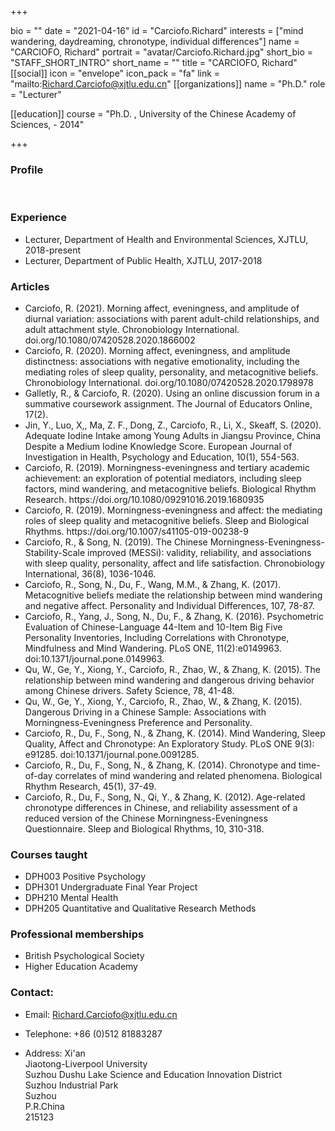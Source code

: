 +++

bio = ""
date = "2021-04-16"
id = "Carciofo.Richard"
interests = ["mind wandering, daydreaming, chronotype, individual differences"]
name = "CARCIOFO, Richard"
portrait = "avatar/Carciofo.Richard.jpg"
short_bio = "STAFF_SHORT_INTRO"
short_name = ""
title = "CARCIOFO, Richard"
[[social]]
    icon = "envelope"
    icon_pack = "fa"
    link = "mailto:Richard.Carciofo@xjtlu.edu.cn"
[[organizations]]
    name = "Ph.D."
    role = "Lecturer"

[[education]]
    course = "Ph.D. , University of the Chinese Academy of Sciences,  - 2014"

+++

### Profile

<br>

###  Experience

<ul> <li> Lecturer, Department of Health and Environmental Sciences, XJTLU, 2018-present </li><li> Lecturer, Department of Public Health, XJTLU, 2017-2018 </li> </ul>

###  Articles

<ul> <li> Carciofo, R. (2021). Morning affect, eveningness, and amplitude of diurnal variation: associations with parent adult-child relationships, and adult attachment style. Chronobiology International. doi.org/10.1080/07420528.2020.1866002  </li><li> Carciofo, R. (2020). Morning affect, eveningness, and amplitude distinctness: associations with negative emotionality, including the mediating roles of sleep quality, personality, and metacognitive beliefs. Chronobiology International. doi.org/10.1080/07420528.2020.1798978 </li><li> Galletly, R., & Carciofo, R. (2020). Using an online discussion forum in a summative coursework assignment. The Journal of Educators Online, 17(2). </li><li> Jin, Y., Luo, X,, Ma, Z. F., Dong, Z., Carciofo, R., Li, X., Skeaff, S. (2020). Adequate Iodine Intake among Young Adults in Jiangsu Province, China Despite a Medium Iodine Knowledge Score. European Journal of Investigation in Health, Psychology and Education, 10(1), 554-563.  </li><li> Carciofo, R. (2019). Morningness-eveningness and tertiary academic achievement: an exploration of potential mediators, including sleep factors, mind wandering, and metacognitive beliefs. Biological Rhythm Research. https://doi.org/10.1080/09291016.2019.1680935 </li><li> Carciofo, R. (2019). Morningness-eveningness and affect: the mediating roles of sleep quality and metacognitive beliefs. Sleep and Biological Rhythms. https://doi.org/10.1007/s41105-019-00238-9 </li><li> Carciofo, R., & Song, N. (2019). The Chinese Morningness-Eveningness-Stability-Scale improved (MESSi): validity, reliability, and associations with sleep quality, personality, affect and life satisfaction. Chronobiology International, 36(8), 1036-1046.  </li><li> Carciofo, R., Song, N., Du, F., Wang, M.M., & Zhang, K. (2017). Metacognitive beliefs mediate the relationship between mind wandering and negative affect. Personality and Individual Differences, 107, 78-87. </li><li> Carciofo, R., Yang, J., Song, N., Du, F., & Zhang, K. (2016). Psychometric Evaluation of Chinese-Language 44-Item and 10-Item Big Five Personality Inventories, Including Correlations with Chronotype, Mindfulness and Mind Wandering. PLoS ONE, 11(2):e0149963. doi:10.1371/journal.pone.0149963. </li><li> Qu, W., Ge, Y., Xiong, Y., Carciofo, R., Zhao, W., & Zhang, K. (2015). The relationship between mind wandering and dangerous driving behavior among Chinese drivers. Safety Science, 78, 41-48.  </li><li> Qu, W., Ge, Y., Xiong, Y., Carciofo, R., Zhao, W., & Zhang, K. (2015). Dangerous Driving in a Chinese Sample: Associations with Morningness-Eveningness Preference and Personality.  </li><li> Carciofo, R., Du, F., Song, N., & Zhang, K. (2014). Mind Wandering, Sleep Quality, Affect and Chronotype: An Exploratory Study. PLoS ONE 9(3): e91285. doi:10.1371/journal.pone.0091285. </li><li> Carciofo, R., Du, F., Song, N., & Zhang, K. (2014). Chronotype and time-of-day correlates of mind wandering and related phenomena. Biological Rhythm Research, 45(1), 37-49.  </li><li> Carciofo, R., Du, F., Song, N., Qi, Y., & Zhang, K. (2012). Age-related chronotype differences in Chinese, and reliability assessment of a reduced version of the Chinese Morningness-Eveningness Questionnaire. Sleep and Biological Rhythms, 10, 310-318. </li> </ul>

###  Courses taught

<ul> <li> DPH003 Positive Psychology </li><li> DPH301 Undergraduate Final Year Project  </li><li> DPH210 Mental Health  </li><li> DPH205 Quantitative and Qualitative Research Methods  </li> </ul>

###  Professional memberships

<ul> <li> British Psychological Society  </li><li> Higher Education Academy  </li> </ul>


### Contact:

 - Email: Richard.Carciofo@xjtlu.edu.cn

 - Telephone: +86 (0)512 81883287

 - Address: Xi'an<br>Jiaotong-Liverpool University <br> Suzhou Dushu Lake Science and Education Innovation District <br> Suzhou Industrial Park <br> Suzhou <br> P.R.China<br> 215123<br><br>
